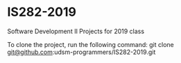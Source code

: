 # IS282-2019
Software Development II Projects for 2019 class

To clone the project, run the following command:
git clone git@github.com:udsm-programmers/IS282-2019.git
